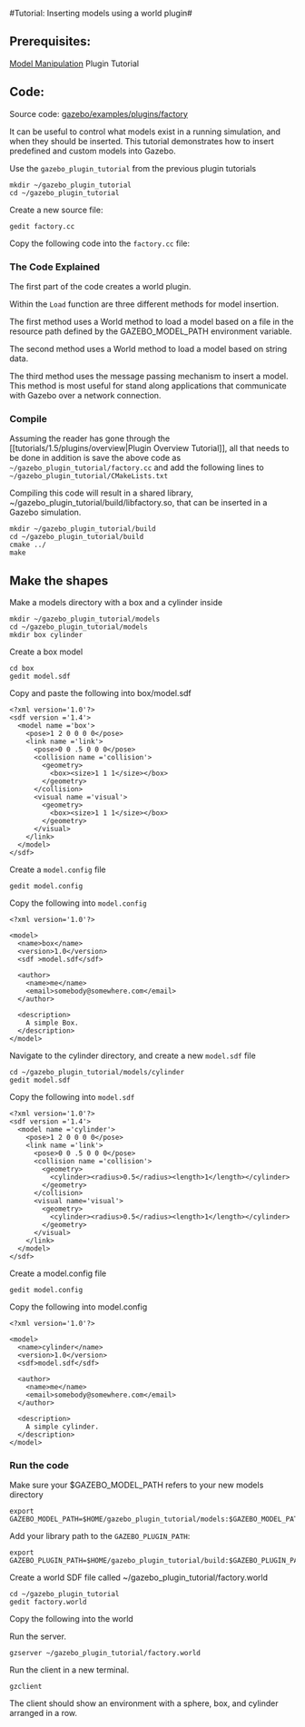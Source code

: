 #Tutorial: Inserting models using a world plugin#
## Prerequisites:

   [Model Manipulation](http://gazebosim.org/tutorials/?tut=plugins_model) Plugin Tutorial

## Code:

Source code: [gazebo/examples/plugins/factory](https://bitbucket.org/osrf/gazebo/src/gazebo_2.2/examples/plugins/factory)

It can be useful to control what models exist in a running simulation, and when they should be inserted. This tutorial demonstrates how to insert predefined and custom models into Gazebo.

Use the `gazebo_plugin_tutorial` from the previous plugin tutorials

~~~~
mkdir ~/gazebo_plugin_tutorial
cd ~/gazebo_plugin_tutorial
~~~~

Create a new source file:
~~~
gedit factory.cc
~~~

Copy the following code into the `factory.cc` file:
<include from="/#include/" src='http://bitbucket.org/osrf/gazebo/raw/gazebo_2.2/examples/plugins/factory/factory.cc' />

### The Code Explained

The first part of the code creates a world plugin.

<include from="/#include/" to="/!)/" src='http://bitbucket.org/osrf/gazebo/raw/gazebo_2.2/examples/plugins/factory/factory.cc' />

Within the `Load` function are three different methods for model insertion.


The first method uses a World method to load a model based on a file in the resource path defined by the GAZEBO_MODEL_PATH environment variable.

<include from="/...Option 1:/" to="/InsertModelFile/" src='http://bitbucket.org/osrf/gazebo/raw/gazebo_2.2/examples/plugins/factory/factory.cc' />

The second method uses a World method to load a model based on string data.

<include from="/...Option 2:/" to="/InsertModelSDF/" src='http://bitbucket.org/osrf/gazebo/raw/gazebo_2.2/examples/plugins/factory/factory.cc' />

The third method uses the message passing mechanism to insert a model. This method is most useful for stand along applications that communicate with Gazebo over a network connection.

<include from="!// Option 3:!" to="/factoryPub.*Publish/" src='http://bitbucket.org/osrf/gazebo/raw/gazebo_2.2/examples/plugins/factory/factory.cc' />


### Compile ###

Assuming the reader has gone through the [[tutorials/1.5/plugins/overview|Plugin Overview Tutorial]], all that needs to be done in addition is save the above code as `~/gazebo_plugin_tutorial/factory.cc` and add the following lines to `~/gazebo_plugin_tutorial/CMakeLists.txt`

<include from="/add_library/" src='http://bitbucket.org/osrf/gazebo/raw/gazebo_2.2/examples/plugins/factory/CMakeLists.txt' />

Compiling this code will result in a shared library, ~/gazebo_plugin_tutorial/build/libfactory.so, that can be inserted in a Gazebo simulation.

~~~
mkdir ~/gazebo_plugin_tutorial/build
cd ~/gazebo_plugin_tutorial/build
cmake ../
make
~~~

## Make the shapes ##

Make a models directory with a box and a cylinder inside

~~~
mkdir ~/gazebo_plugin_tutorial/models
cd ~/gazebo_plugin_tutorial/models
mkdir box cylinder
~~~

Create a box model

~~~
cd box
gedit model.sdf
~~~

Copy and paste the following into box/model.sdf

~~~
<?xml version='1.0'?>
<sdf version ='1.4'>
  <model name ='box'>
    <pose>1 2 0 0 0 0</pose>
    <link name ='link'>
      <pose>0 0 .5 0 0 0</pose>
      <collision name ='collision'>
        <geometry>
          <box><size>1 1 1</size></box>
        </geometry>
      </collision>
      <visual name ='visual'>
        <geometry>
          <box><size>1 1 1</size></box>
        </geometry>
      </visual>
    </link>
  </model>
</sdf>
~~~

Create a `model.config` file
~~~
gedit model.config
~~~

Copy the following into `model.config`
~~~
<?xml version='1.0'?>

<model>
  <name>box</name>
  <version>1.0</version>
  <sdf >model.sdf</sdf>

  <author>
    <name>me</name>
    <email>somebody@somewhere.com</email>
  </author>

  <description>
    A simple Box.
  </description>
</model>
~~~

Navigate to the cylinder directory, and create a new `model.sdf` file
~~~
cd ~/gazebo_plugin_tutorial/models/cylinder
gedit model.sdf
~~~

Copy the following into `model.sdf`
~~~
<?xml version='1.0'?>
<sdf version ='1.4'>
  <model name ='cylinder'>
    <pose>1 2 0 0 0 0</pose>
    <link name ='link'>
      <pose>0 0 .5 0 0 0</pose>
      <collision name ='collision'>
        <geometry>
          <cylinder><radius>0.5</radius><length>1</length></cylinder>
        </geometry>
      </collision>
      <visual name='visual'>
        <geometry>
          <cylinder><radius>0.5</radius><length>1</length></cylinder>
        </geometry>
      </visual>
    </link>
  </model>
</sdf>
~~~

Create a model.config file
~~~
gedit model.config
~~~

Copy the following into model.config
~~~
<?xml version='1.0'?>

<model>
  <name>cylinder</name>
  <version>1.0</version>
  <sdf>model.sdf</sdf>

  <author>
    <name>me</name>
    <email>somebody@somewhere.com</email>
  </author>

  <description>
    A simple cylinder.
  </description>
</model>
~~~


### Run the code ###

Make sure your $GAZEBO_MODEL_PATH refers to your new models directory

~~~
export GAZEBO_MODEL_PATH=$HOME/gazebo_plugin_tutorial/models:$GAZEBO_MODEL_PATH
~~~

Add your library path to the `GAZEBO_PLUGIN_PATH`:

~~~
export GAZEBO_PLUGIN_PATH=$HOME/gazebo_plugin_tutorial/build:$GAZEBO_PLUGIN_PATH
~~~

Create a world SDF file called ~/gazebo_plugin_tutorial/factory.world
~~~
cd ~/gazebo_plugin_tutorial
gedit factory.world
~~~

Copy the following into the world
<include src='http://bitbucket.org/osrf/gazebo/raw/gazebo_2.2/examples/plugins/factory/factory.world' />

Run the server.

~~~
gzserver ~/gazebo_plugin_tutorial/factory.world
~~~

Run the client in a new terminal.

~~~
gzclient
~~~

The client should show an environment with a sphere, box, and cylinder arranged in a row.
